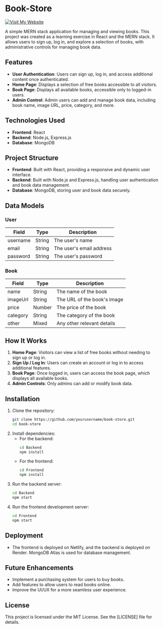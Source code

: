 # Book-Store

[![Visit My Website](https://img.shields.io/badge/Visit-My%20Website-blue?style=for-the-badge&logo=internet-explorer)]([https://yourwebsiteurl.com](https://anish-book-store.netlify.app/))

A simple MERN stack application for managing and viewing books. This project was created as a learning exercise in React and the MERN stack. It allows users to sign up, log in, and explore a selection of books, with administrative controls for managing book data.

## Features

- **User Authentication**: Users can sign up, log in, and access additional content once authenticated.
- **Home Page**: Displays a selection of free books accessible to all visitors.
- **Book Page**: Displays all available books, accessible only to logged-in users.
- **Admin Control**: Admin users can add and manage book data, including book name, image URL, price, category, and more.

## Technologies Used

- **Frontend**: React
- **Backend**: Node.js, Express.js
- **Database**: MongoDB

## Project Structure

- **Frontend**: Built with React, providing a responsive and dynamic user interface.
- **Backend**: Built with Node.js and Express.js, handling user authentication and book data management.
- **Database**: MongoDB, storing user and book data securely.

## Data Models

### User

| Field   | Type   | Description             |
|---------|--------|-------------------------|
| username| String | The user's name          |
| email   | String | The user's email address |
| password| String | The user's password      |

### Book

| Field     | Type   | Description                |
|-----------|--------|----------------------------|
| name      | String | The name of the book        |
| imageUrl  | String | The URL of the book's image |
| price     | Number | The price of the book       |
| category  | String | The category of the book    |
| other     | Mixed  | Any other relevant details  |

## How It Works

1. **Home Page**: Visitors can view a list of free books without needing to sign up or log in.
2. **Sign Up / Log In**: Users can create an account or log in to access additional features.
3. **Book Page**: Once logged in, users can access the book page, which displays all available books.
4. **Admin Controls**: Only admins can add or modify book data.

## Installation

1. Clone the repository:
   ```bash
   git clone https://github.com/yourusername/book-store.git
   cd book-store
   ```
2. Install dependencies:
   - For the backend:
     ```bash
     cd Backend
     npm install
     ```
   - For the frontend:
     ```bash
     cd Frontend
     npm install
     ```
3. Run the backend server:
   ```bash
   cd Backend
   npm start
   ```
4. Run the frontend development server:
   ```bash
   cd Frontend
   npm start
   ```

## Deployment

- The frontend is deployed on Netlify, and the backend is deployed on Render. MongoDB Atlas is used for database management.

## Future Enhancements

- Implement a purchasing system for users to buy books.
- Add features to allow users to read books online.
- Improve the UI/UX for a more seamless user experience.

## License

This project is licensed under the MIT License. See the [LICENSE] file for details.
